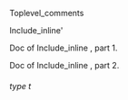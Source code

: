 Toplevel_comments

Include_inline'

Doc   of   Include_inline   ,   part   1. 

Doc   of   Include_inline   ,   part   2. 



######  type       t             



